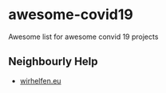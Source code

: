# awesome-covid19

Awesome list for awesome convid 19 projects

## Neighbourly Help

* [wirhelfen.eu](https://wirhelfen.eu/)
